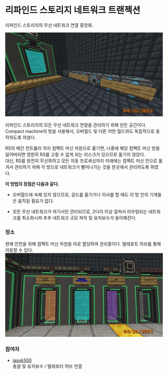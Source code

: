# 리파인드 스토리지 네트워크 트랜젝션

리파인드 스토리지의 무선 네트워크 연결 중앙화.

![asdf](../../asset/systems/rs_network_tranjection/main.jpg)

리파인드 스토리지의 모든 무선 네트워크 연결을 관리하기 위해 만든 공간이다.  
Compact machine의 방을 사용해서, 오버월드 및 다른 어떤 월드와도 독립적으로 동작하도록 하였다.

RS의 메인 컨트롤러 까지 컴팩트 머신 차원으로 옮기면, 나중에 해당 컴팩트 머신 방을 잃어버리면 영원히 RS를 고칠 수 없게 되는 리스크가 있으므로 옮기지 않았다.  
대신, RS를 완전히 무선화하고 모든 자동 프로세싱까지 미래에는 컴팩트 머신 안으로 옮겨서 관리하기 위해 각 방으로 네트워크가 뻗어나가는 것을 한곳에서 관리하도록 하였다.


**이 방법의 장점은 다음과 같다.**

- 오버월드에 속해 있지 않으므로, 길드를 옮기거나 이사를 할 때도 이 방 안의 기계들은 움직일 필요가 없다.

- 모든 무선 네트워크가 여기서만 관리되므로, 2다리 이상 걸쳐서 라우팅되는 네트워크를 최소화시켜 추후 네트워크 규모 파악 및 유지보수가 용이해진다.


### 장소

현재 안전을 위해 컴팩트 머신 차원을 따로 할당하여 관리중이다.
텔레포트 허브를 통해 이동할 수 있다.
![asdaf](../../asset/systems/rs_network_tranjection/gate.jpg)

### 참여자
<!-- tag_source_open:link_list:member_contribute -->
- [jasuk500](../members/jasuk500.md)  
총괄 및 유지보수 / 텔레포터 허브 연결
<!-- tag_close-->